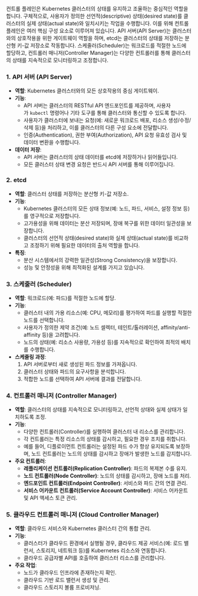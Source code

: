 컨트롤 플레인은 Kubernetes 클러스터의 상태를 유지하고 조율하는 중심적인 역할을 합니다. 구체적으로, 사용자가 정의한 선언적(descriptive) 상태(desired state)를 클러스터의 실제 상태(actual state)와 일치시키는 작업을 수행합니다. 이를 위해 컨트롤 플레인은 여러 핵심 구성 요소로 이루어져 있습니다. API 서버(API Server)는 클러스터와의 상호작용을 위한 게이트웨이 역할을 하며, etcd는 클러스터의 상태를 저장하는 분산형 키-값 저장소로 작동합니다. 스케줄러(Scheduler)는 워크로드를 적절한 노드에 할당하고, 컨트롤러 매니저(Controller Manager)는 다양한 컨트롤러를 통해 클러스터의 상태를 지속적으로 모니터링하고 조정합니다.

### 1. API 서버 (API Server)

- **역할**: Kubernetes 클러스터와의 모든 상호작용의 중심 게이트웨이.
- **기능**:
    - API 서버는 클러스터의 RESTful API 엔드포인트를 제공하며, 사용자가 `kubectl` 명령어나 기타 도구를 통해 클러스터와 통신할 수 있도록 합니다.
    - 사용자가 클러스터에 보내는 요청(예: 새로운 워크로드 배포, 리소스 생성/수정/삭제 등)을 처리하고, 이를 클러스터의 다른 구성 요소에 전달합니다.
    - 인증(Authentication), 권한 부여(Authorization), API 요청 유효성 검사 및 데이터 변환을 수행합니다.
- **데이터 저장**:
    - API 서버는 클러스터의 상태 데이터를 etcd에 저장하거나 읽어들입니다.
    - 모든 클러스터 상태 변경 요청은 반드시 API 서버를 통해 이루어집니다.

### 2. etcd

- **역할**: 클러스터 상태를 저장하는 분산형 키-값 저장소.
- **기능**:
    - Kubernetes 클러스터의 모든 상태 정보(예: 노드, 파드, 서비스, 설정 정보 등)를 영구적으로 저장합니다.
    - 고가용성을 위해 데이터는 분산 저장되며, 장애 복구를 위한 데이터 일관성을 보장합니다.
    - 클러스터의 선언적 상태(desired state)와 실제 상태(actual state)를 비교하고 조정하기 위해 필요한 데이터의 출처 역할을 합니다.
- **특징**:
    - 분산 시스템에서의 강력한 일관성(Strong Consistency)을 보장합니다.
    - 성능 및 안정성을 위해 최적화된 설계를 가지고 있습니다.

### 3. 스케줄러 (Scheduler)

- **역할**: 워크로드(예: 파드)를 적절한 노드에 할당.
- **기능**:
    - 클러스터 내의 가용 리소스(예: CPU, 메모리)를 평가하여 파드를 실행할 적절한 노드를 선택합니다.
    - 사용자가 정의한 제약 조건(예: 노드 셀렉터, 테인트/톨러레이션, affinity/anti-affinity 등)을 고려합니다.
    - 노드의 상태(예: 리소스 사용량, 가용성 등)를 지속적으로 확인하여 최적의 배치를 수행합니다.
- **스케줄링 과정**:
    1. API 서버로부터 새로 생성된 파드 정보를 가져옵니다.
    2. 클러스터 상태와 파드의 요구사항을 분석합니다.
    3. 적합한 노드를 선택하여 API 서버에 결과를 전달합니다.

### 4. 컨트롤러 매니저 (Controller Manager)

- **역할**: 클러스터의 상태를 지속적으로 모니터링하고, 선언적 상태와 실제 상태가 일치하도록 조정.
- **기능**:
    - 다양한 컨트롤러(Controller)를 실행하여 클러스터 내 리소스를 관리합니다.
    - 각 컨트롤러는 특정 리소스의 상태를 감시하고, 필요한 경우 조치를 취합니다.
    - 예를 들어, 디플로이먼트 컨트롤러는 설정된 파드 수가 항상 유지되도록 보장하며, 노드 컨트롤러는 노드의 상태를 감시하고 장애가 발생한 노드를 감지합니다.
- **주요 컨트롤러**:
    - **레플리케이션 컨트롤러(Replication Controller)**: 파드의 복제본 수를 유지.
    - **노드 컨트롤러(Node Controller)**: 노드의 상태를 감시하고, 장애 노드를 처리.
    - **엔드포인트 컨트롤러(Endpoint Controller)**: 서비스와 파드 간의 연결 관리.
    - **서비스 어카운트 컨트롤러(Service Account Controller)**: 서비스 어카운트 및 API 액세스 토큰 관리.

### 5. 클라우드 컨트롤러 매니저 (Cloud Controller Manager)

- **역할**: 클라우드 서비스와 Kubernetes 클러스터 간의 통합 관리.
- **기능**:
    - 클러스터가 클라우드 환경에서 실행될 경우, 클라우드 제공 서비스(예: 로드 밸런서, 스토리지, 네트워크 등)를 Kubernetes 리소스와 연동합니다.
    - 클라우드 공급자별 API를 호출하여 클러스터 리소스를 관리합니다.
- **주요 작업**:
    - 노드가 클라우드 인프라에 존재하는지 확인.
    - 클라우드 기반 로드 밸런서 생성 및 관리.
    - 클라우드 스토리지 볼륨 프로비저닝.